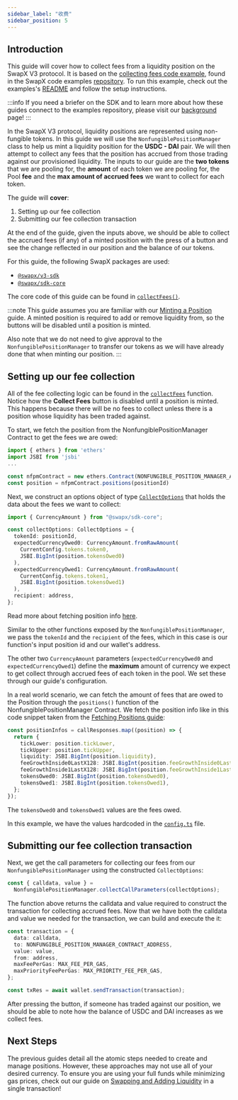 ```yaml
---
sidebar_label: "收费"
sidebar_position: 5
---
```


## Introduction

This guide will cover how to collect fees from a liquidity position on the SwapX V3 protocol. It is based on the [collecting fees code example](https://github.com/SwapX/examples/tree/main/v3-sdk/collecting-fees), found in the SwapX code examples [repository](https://github.com/SwapX/examples). To run this example, check out the examples's [README](https://github.com/SwapX/examples/blob/main/v3-sdk/collecting-fees/README.md) and follow the setup instructions.

:::info
If you need a briefer on the SDK and to learn more about how these guides connect to the examples repository, please visit our [background](01-background) page!
:::

In the SwapX V3 protocol, liquidity positions are represented using non-fungible tokens. In this guide we will use the `NonfungiblePositionManager` class to help us mint a liquidity position for the **USDC - DAI** pair. We will then attempt to collect any fees that the position has accrued from those trading against our provisioned liquidity. The inputs to our guide are the **two tokens** that we are pooling for, the **amount** of each token we are pooling for, the Pool **fee** and the **max amount of accrued fees** we want to collect for each token.

The guide will **cover**:

1. Setting up our fee collection
2. Submitting our fee collection transaction

At the end of the guide, given the inputs above, we should be able to collect the accrued fees (if any) of a minted position with the press of a button and see the change reflected in our position and the balance of our tokens.

For this guide, the following SwapX packages are used:

- [`@swapx/v3-sdk`](https://www.npmjs.com/package/@swapx/v3-sdk)
- [`@swapx/sdk-core`](https://www.npmjs.com/package/@swapx/sdk-core)

The core code of this guide can be found in [`collectFees()`](https://github.com/SwapX/examples/blob/main/v3-sdk/collecting-fees/src/libs/liquidity.ts#L35).

:::note
This guide assumes you are familiar with our [Minting a Position](01-minting-position) guide. A minted position is required to add or remove liquidity from, so the buttons will be disabled until a position is minted.

Also note that we do not need to give approval to the `NonfungiblePositionManager` to transfer our tokens as we will have already done that when minting our position.
:::

## Setting up our fee collection

All of the fee collecting logic can be found in the [`collectFees`](https://github.com/SwapX/examples/blob/be67e7df220b0a270c9d18bbaab529e017213adf/v3-sdk/collecting-fees/src/example/Example.tsx#L24) function. Notice how the **Collect Fees** button is disabled until a position is minted. This happens because there will be no fees to collect unless there is a position whose liquidity has been traded against.

To start, we fetch the position from the NonfungiblePositionManager Contract to get the fees we are owed:

```typescript
import { ethers } from 'ethers'
import JSBI from 'jsbi'
...

const nfpmContract = new ethers.Contract(NONFUNGIBLE_POSITION_MANAGER_ADDRESS, provider)
const position = nfpmContract.positions(positionId)
```

Next, we construct an options object of type [`CollectOptions`](https://github.com/SwapX/v3-sdk/blob/08a7c050cba00377843497030f502c05982b1c43/src/nonfungiblePositionManager.ts#L105) that holds the data about the fees we want to collect:

```typescript
import { CurrencyAmount } from "@swapx/sdk-core";

const collectOptions: CollectOptions = {
  tokenId: positionId,
  expectedCurrencyOwed0: CurrencyAmount.fromRawAmount(
    CurrentConfig.tokens.token0,
    JSBI.BigInt(position.tokensOwed0)
  ),
  expectedCurrencyOwed1: CurrencyAmount.fromRawAmount(
    CurrentConfig.tokens.token1,
    JSBI.BigInt(position.tokensOwed1)
  ),
  recipient: address,
};
```

Read more about fetching position info [here](01-position-data.md#fetching-positions).

Similar to the other functions exposed by the `NonfungiblePositionManager`, we pass the `tokenId` and the `recipient` of the fees, which in this case is our function's input position id and our wallet's address.

The other two `CurrencyAmount` parameters (`expectedCurrencyOwed0` and `expectedCurrencyOwed1`) define the **maximum** amount of currency we expect to get collect through accrued fees of each token in the pool. We set these through our guide's configuration.

In a real world scenario, we can fetch the amount of fees that are owed to the Position through the `positions()` function of the NonfungiblePositionManager Contract.
We fetch the position info like in this code snippet taken from the [Fetching Positions guide](03-fetching-positions):

```typescript
const positionInfos = callResponses.map((position) => {
  return {
    tickLower: position.tickLower,
    tickUpper: position.tickUpper,
    liquidity: JSBI.BigInt(position.liquidity),
    feeGrowthInside0LastX128: JSBI.BigInt(position.feeGrowthInside0LastX128),
    feeGrowthInside1LastX128: JSBI.BigInt(position.feeGrowthInside1LastX128),
    tokensOwed0: JSBI.BigInt(position.tokensOwed0),
    tokensOwed1: JSBI.BigInt(position.tokensOwed1),
  };
});
```

The `tokensOwed0` and `tokensOwed1` values are the fees owed.

In this example, we have the values hardcoded in the [`config.ts`](https://github.com/SwapX/examples/blob/main/v3-sdk/collecting-fees/src/config.ts) file.

## Submitting our fee collection transaction

Next, we get the call parameters for collecting our fees from our `NonfungiblePositionManager` using the constructed `CollectOptions`:

```typescript
const { calldata, value } =
  NonfungiblePositionManager.collectCallParameters(collectOptions);
```

The function above returns the calldata and value required to construct the transaction for collecting accrued fees. Now that we have both the calldata and value we needed for the transaction, we can build and execute the it:

```typescript
const transaction = {
  data: calldata,
  to: NONFUNGIBLE_POSITION_MANAGER_CONTRACT_ADDRESS,
  value: value,
  from: address,
  maxFeePerGas: MAX_FEE_PER_GAS,
  maxPriorityFeePerGas: MAX_PRIORITY_FEE_PER_GAS,
};

const txRes = await wallet.sendTransaction(transaction);
```

After pressing the button, if someone has traded against our position, we should be able to note how the balance of USDC and DAI increases as we collect fees.

## Next Steps

The previous guides detail all the atomic steps needed to create and manage positions. However, these approaches may not use all of your desired currency. To ensure you are using your full funds while minimizing gas prices, check out our guide on [Swapping and Adding Liquidity](05-swap-and-add-liquidity) in a single transaction!
